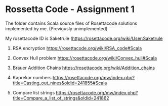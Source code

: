 # Rossetta Code - Assignment 1

The folder contains Scala source files of Rosettacode solutions implemented by me. (Previously unimplemented)

My rosettacode ID is  Saketrule  (https://rosettacode.org/wiki/User:Saketrule

1.  RSA encryption          https://rosettacode.org/wiki/RSA_code#Scala

2.  Convex Hull problem     https://rosettacode.org/wiki/Convex_hull#Scala

3.  Brauer Addition Chains  https://rosettacode.org/wiki/Addition_chains

4.  Kaprekar numbers        https://rosettacode.org/mw/index.php?title=Casting_out_nines&oldid=241855#Scala

5.  Compare list strings    https://rosettacode.org/mw/index.php?title=Compare_a_list_of_strings&oldid=241862
